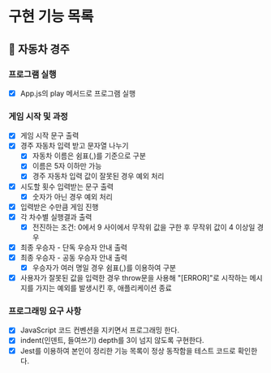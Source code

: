 # 구현 기능 목록

## 🚗 자동차 경주

### 프로그램 실행

- [x] App.js의 play 메서드로 프로그램 실행

### 게임 시작 및 과정

- [x] 게임 시작 문구 출력
- [x] 경주 자동차 입력 받고 문자열 나누기
  - [x] 자동차 이름은 쉼표(,)를 기준으로 구분
  - [x] 이름은 5자 이하만 가능
  - [x] 경주 자동차 입력 값이 잘못된 경우 예외 처리
- [x] 시도할 횟수 입력받는 문구 출력
  - [x] 숫자가 아닌 경우 예외 처리
- [x] 입력받은 수만큼 게임 진행
- [x] 각 차수별 실행결과 출력
  - [x] 전진하는 조건: 0에서 9 사이에서 무작위 값을 구한 후 무작위 값이 4 이상일 경우
- [x] 최종 우승자 - 단독 우승자 안내 출력
- [x] 최종 우승자 - 공동 우승자 안내 출력
  - [x] 우승자가 여러 명일 경우 쉼표(,)를 이용하여 구분
- [x] 사용자가 잘못된 값을 입력한 경우 throw문을 사용해 "[ERROR]"로 시작하는 메시지를 가지는 예외를 발생시킨 후, 애플리케이션 종료

### 프로그래밍 요구 사항

- [x] JavaScript 코드 컨벤션을 지키면서 프로그래밍 한다.
- [x] indent(인덴트, 들여쓰기) depth를 3이 넘지 않도록 구현한다.
- [x] Jest를 이용하여 본인이 정리한 기능 목록이 정상 동작함을 테스트 코드로 확인한다.

